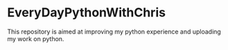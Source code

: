 # EveryDayPythonWithChris
This repository is aimed at improving my python experience and uploading my work on python.
